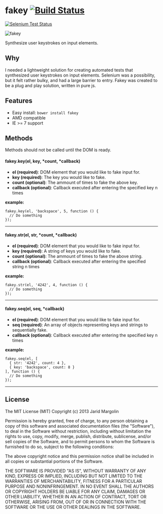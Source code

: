 fakey [![Build Status](https://travis-ci.org/jaridmargolin/fakey.png)](https://travis-ci.org/jaridmargolin/fakey)
=====

[![Selenium Test Status](https://saucelabs.com/browser-matrix/jaridmargolin_fakey.svg)](https://saucelabs.com/u/jaridmargolin_fakey)   

![fakey](https://i.cloudup.com/GWoPR8trbs.gif)


Synthesize user keystrokes on input elements.


Why
---

I needed a lightweight solution for creating automated tests that synthesized user keystrokes on input elements. Selenium was a possibility, but it felt rather bulky, and had a large barrier to entry. Fakey was created to be a plug and play solution, written in pure js.


Features
--------

* Easy install: `bower install fakey`
* AMD compatible
* IE >= 7 support


Methods
-------

Methods should not be called until the DOM is ready.

#### fakey.key(el, key, *count, *callback)

* **el (required)**: DOM element that you would like to fake input for.
* **key (required)**: The key you would like to fake.
* **count (optional)**: The ammount of times to fake the above key.
* **callback (optional)**: Callback executed after entering the specified key n times

**example:**

    fakey.key(el, 'backspace', 5, function () {
      // Do something
    });

---

#### fakey.str(el, str, *count, *callback)

* **el (required)**: DOM element that you would like to fake input for.
* **key (required)**: A string of keys you would like to fake.
* **count (optional)**: The ammount of times to fake the above string.
* **callback (optional)**: Callback executed after entering the specified string n times

**example:**

    fakey.str(el, '4242', 4, function () {
      // Do something
    });

---

#### fakey.seq(el, seq, *callback)

* **el (required)**: DOM element that you would like to fake input for.
* **seq (required)**: An array of objects representing keys and strings to sequentially fake.
* **callback (optional)**: Callback executed after entering the specified key n times

**example:**

    fakey.seq(el, [
      { str: '4242', count: 4 },
      { key: 'backspace', count: 8 }
    ], function () {
      // Do something
    });
    
---

License
-------

The MIT License (MIT) Copyright (c) 2013 Jarid Margolin

Permission is hereby granted, free of charge, to any person obtaining a copy of this software and associated documentation files (the "Software"), to deal in the Software without restriction, including without limitation the rights to use, copy, modify, merge, publish, distribute, sublicense, and/or sell copies of the Software, and to permit persons to whom the Software is furnished to do so, subject to the following conditions:

The above copyright notice and this permission notice shall be included in all copies or substantial portions of the Software.

THE SOFTWARE IS PROVIDED "AS IS", WITHOUT WARRANTY OF ANY KIND, EXPRESS OR IMPLIED, INCLUDING BUT NOT LIMITED TO THE WARRANTIES OF MERCHANTABILITY, FITNESS FOR A PARTICULAR PURPOSE AND NONINFRINGEMENT. IN NO EVENT SHALL THE AUTHORS OR COPYRIGHT HOLDERS BE LIABLE FOR ANY CLAIM, DAMAGES OR OTHER LIABILITY, WHETHER IN AN ACTION OF CONTRACT, TORT OR OTHERWISE, ARISING FROM, OUT OF OR IN CONNECTION WITH THE SOFTWARE OR THE USE OR OTHER DEALINGS IN THE SOFTWARE.